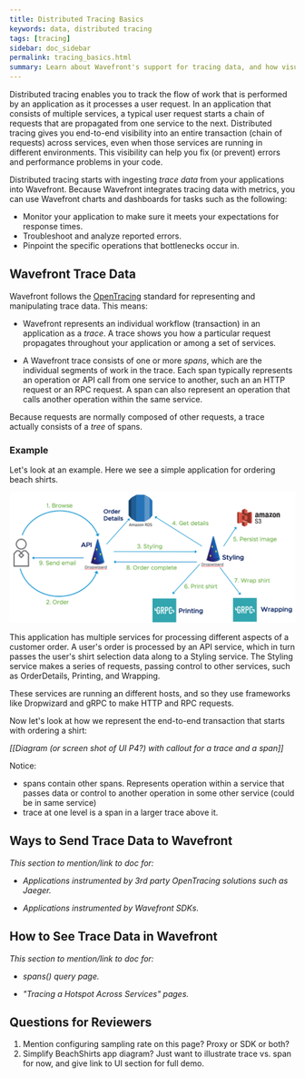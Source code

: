 ```yaml
---
title: Distributed Tracing Basics
keywords: data, distributed tracing
tags: [tracing]
sidebar: doc_sidebar
permalink: tracing_basics.html
summary: Learn about Wavefront's support for tracing data, and how visualizing traces can help you pinpoint errors and bottlenecks in your app.
---
```


Distributed tracing enables you to track the flow of work that is performed by an application as it processes a user request. In an application that consists of multiple services, a typical user request starts a chain of requests that are propagated from one service to the next.  Distributed tracing gives you end-to-end visibility into an entire transaction (chain of requests) across services, even when those services are running in different environments. This visibility can help you fix (or prevent) errors and performance problems in your code. 

Distributed tracing starts with ingesting _trace data_ from your applications into Wavefront.
Because Wavefront integrates tracing data with metrics, you can use Wavefront charts and dashboards for tasks such as the following: 

* Monitor your application to make sure it meets your expectations for response times.
* Troubleshoot and analyze reported errors. 
* Pinpoint the specific operations that bottlenecks occur in.

## Wavefront Trace Data

Wavefront follows the [OpenTracing](https://opentracing.io/) standard for representing and manipulating trace data. This means:

* Wavefront represents an individual workflow (transaction) in an application as a _trace_. A trace shows you how a particular request propagates throughout your application or among a set of services. 

* A Wavefront trace consists of one or more _spans_, which are the individual segments of work in the trace. Each span typically represents an operation or API call from one service to another, such an an HTTP request or an RPC request. A span can also represent an operation that calls another operation within the same service.

Because requests are normally composed of other requests, a trace actually consists of a _tree_ of spans. 

### Example
Let's look at an example. Here we see a simple application for ordering beach shirts. 

![tracing beachShirts](images/tracing_beachshirts_app.png)

This application has multiple services for processing different aspects of a customer order. A user's order is processed by an API service, which in turn passes the user's shirt selection data along to a Styling service. The Styling service makes a series of requests, passing control to other services, such as OrderDetails, Printing, and Wrapping. 

These services are running an different hosts, and so they use frameworks like Dropwizard and gRPC to make HTTP and RPC requests.


Now let's look at how we represent the end-to-end transaction that starts with ordering a shirt:

_[[Diagram (or screen shot of UI P4?) with callout for a trace and a span]]_

Notice:
* spans contain other spans. Represents operation within a service that passes data or control to another operation in some other service (could be in same service)
* trace at one level is a span in a larger trace above it.


## Ways to Send Trace Data to Wavefront

_This section to mention/link to doc for:_

* _Applications instrumented by 3rd party OpenTracing solutions such as Jaeger._

* _Applications instrumented by Wavefront SDKs._


## How to See Trace Data in Wavefront
_This section to mention/link to doc for:_

* _spans() query page._

* _"Tracing a Hotspot Across Services" pages._


## Questions for Reviewers

1. Mention configuring sampling rate on this page? Proxy or SDK or both?
2. Simplify BeachShirts app diagram? Just want to illustrate trace vs. span for now, and give link to UI section for full demo.
